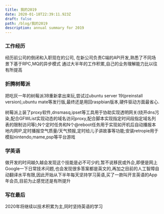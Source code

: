 ```yaml
---
title: 我的2019
date: 2020-01-18T22:39:11.923Z
draft: false
path: /blog/我的2019
description: annual summary for 2019
---
```


### 工作经历
经历前公司的倒闭和入职现在的公司,
在新公司负责C端的API开发,熟悉了不同场景下基于RPC,MQ的异步模式
通过大半年的工作积累,自己的业务理解能力比以往有所提高

### 折腾树莓派
把吃灰一年的树莓派3B重新拿出来玩,尝试过ubuntu server 19(preinstall version),ubuntu mate等发行版,最终还是用回raspbian版本,硬件驱动方面最省心.

树莓派上装了proxy软件,dnsmasq,ipset等工具用于协助实现透明网关(绕开dns污染,配合GFWList实现动态的域名访问proxy,配合脚本实现指定时间段指定域名列表的限制访问等);N个定时任务和N个@reboot任务用于实现如开机后自动播报本地内网IP,定时播报空气质量/天气预报,定时给儿子讲故事等功能;安装retropie用于模拟nintendo,mame,psp等平台游戏

### 学英语
做开发的时间越久越会发现这个技能是必不可少的,暂不说移民或外企,即便是网上Google一下日常技术问题,也会发现很多答案都是英文的,再加之目前的人工智障自动翻译水平有限,因此开始从下半年每天坚持学习英语,买了一款叫开言英语的App年会员,目前为止感觉还是有所提升

### 写在最后
2020年将继续以技术积累为主,同时坚持英语的学习